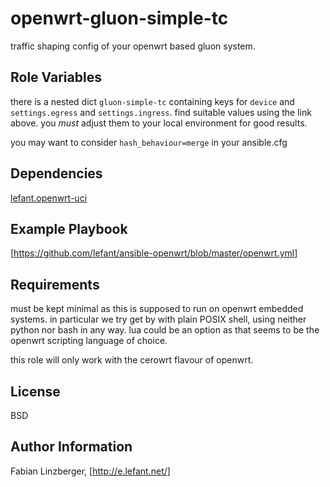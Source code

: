 openwrt-gluon-simple-tc
===========

traffic shaping config of your openwrt based gluon system.

Role Variables
--------------

there is a nested dict `gluon-simple-tc` containing keys for `device` and
`settings.egress` and `settings.ingress`. find suitable values using
the link above. you *must* adjust them to your local environment for
good results.

you may want to consider `hash_behaviour=merge` in your ansible.cfg

Dependencies
------------

[lefant.openwrt-uci]

Example Playbook
----------------

[https://github.com/lefant/ansible-openwrt/blob/master/openwrt.yml]

Requirements
------------

must be kept minimal as this is supposed to run on openwrt embedded
systems. in particular we try get by with plain POSIX shell, using
neither python nor bash in any way. lua could be an option as that
seems to be the openwrt scripting language of choice.

this role will only work with the cerowrt flavour of openwrt.

License
-------

BSD

Author Information
------------------

Fabian Linzberger, [http://e.lefant.net/]



[https://www.bufferbloat.net/projects/cerowrt/wiki/Setting_up_SQM_for_CeroWrt_310]: https://www.bufferbloat.net/projects/cerowrt/wiki/Setting_up_SQM_for_CeroWrt_310
[http://wiki.openwrt.org/doc/uci/qos]: http://wiki.openwrt.org/doc/uci/qos
[https://github.com/lefant/ansible-openwrt/blob/master/openwrt.yml]: https://github.com/lefant/ansible-openwrt/blob/master/openwrt.yml
[http://wiki.openwrt.org/doc/uci/firewall]: http://wiki.openwrt.org/doc/uci/firewall
[lefant.openwrt-uci]: https://galaxy.ansible.com/list#/roles/1645
[http://e.lefant.net/]: http://e.lefant.net/
